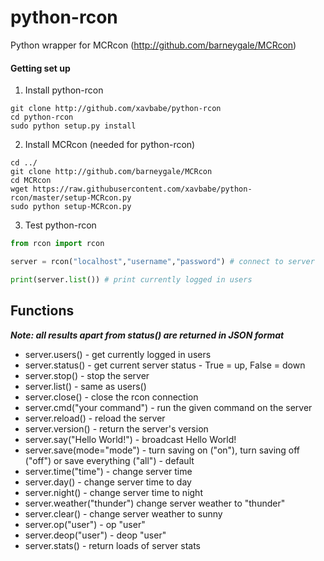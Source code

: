 python-rcon
===========

Python wrapper for MCRcon (http://github.com/barneygale/MCRcon)

#### Getting set up ####
1. Install python-rcon

  ```
  git clone http://github.com/xavbabe/python-rcon
  cd python-rcon
  sudo python setup.py install
  ```
2. Install MCRcon (needed for python-rcon)

  ```
  cd ../
  git clone http://github.com/barneygale/MCRcon
  cd MCRcon
  wget https://raw.githubusercontent.com/xavbabe/python-rcon/master/setup-MCRcon.py
  sudo python setup-MCRcon.py
  ```
3. Test python-rcon

  ```python
  from rcon import rcon
  
  server = rcon("localhost","username","password") # connect to server
  
  print(server.list()) # print currently logged in users
  ```

Functions
---------
***Note: all results apart from status() are returned in JSON format***
* server.users() - get currently logged in users
* server.status() - get current server status - True = up, False = down
* server.stop() - stop the server
* server.list() - same as users()
* server.close() - close the rcon connection
* server.cmd("your command") - run the given command on the server
* server.reload() - reload the server
* server.version() - return the server's version
* server.say("Hello World!") - broadcast Hello World!
* server.save(mode="mode") - turn saving on ("on"), turn saving off ("off") or save everything ("all") - default
* server.time("time") - change server time
* server.day() - change server time to day
* server.night() - change server time to night
* server.weather("thunder") change server weather to "thunder"
* server.clear() - change server weather to sunny
* server.op("user") - op "user"
* server.deop("user") - deop "user"
* server.stats() - return loads of server stats
